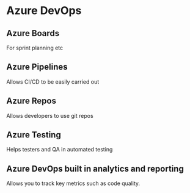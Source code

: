 # Azure DevOps

## Azure Boards

For sprint planning etc

## Azure Pipelines

Allows CI/CD to be easily carried out

## Azure Repos

Allows developers to use git repos

## Azure Testing

Helps testers and QA in automated testing

## Azure DevOps built in analytics and reporting

Allows you to track key metrics such as code quality.

